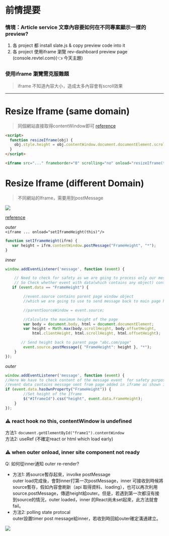 # 前情提要  
### 情境：Article service 文章內容要如何在不同專案顯示一樣的preview?  
1. 各 project 都 install slate.js & copy preview code into it
2. 各 project 使用iframe 瀏覽 rev-dashboard preview page (console.revtel.com)(👈 今天主題)

### 使用iframe 瀏覽需克服難題  
> iframe 不知道內容大小，造成太多內容會有scroll效果  
  
---
# Resize Iframe (same domain)
> 同個網站直接取得contentWindow即可
[reference](https://stackoverflow.com/a/9976309/13797221)  
```html
<script>
  function resizeIframe(obj) {
    obj.style.height = obj.contentWindow.document.documentElement.scrollHeight + 'px';
  }
</script>

<iframe src="..." frameborder="0" scrolling="no" onload="resizeIframe(this)" />
```

# Resize Iframe (different Domain)
> 不同網站的Iframe，需要用到postMessage  

<img src="https://user-images.githubusercontent.com/35591116/103844760-8f750880-50d5-11eb-8581-11883fb0de3a.png" />    

[reference](https://stackoverflow.com/a/42308842/13797221)  

*outer*  
`<iframe ... onload="setIframeHeight(this)"/>`
```js
function setIframeHeight(ifrm) {
   var height = ifrm.contentWindow.postMessage("FrameHeight", "*");   
}
```

*inner*
```js
window.addEventListener('message', function (event) {

    // Need to check for safety as we are going to process only our messages
    // So Check whether event with data(which contains any object) contains our message here its "FrameHeight"
   if (event.data == "FrameHeight") {

        //event.source contains parent page window object 
        //which we are going to use to send message back to main page here "abc.com/page"

        //parentSourceWindow = event.source;

        //Calculate the maximum height of the page
        var body = document.body, html = document.documentElement;
        var height = Math.max(body.scrollHeight, body.offsetHeight,
            html.clientHeight, html.scrollHeight, html.offsetHeight);

       // Send height back to parent page "abc.com/page"
        event.source.postMessage({ "FrameHeight": height }, "*");       
    }
});
```
*outer*   
```js
window.addEventListener('message', function (event) {
//Here We have to check content of the message event  for safety purpose
//event data contains message sent from page added in iframe as shown in step 3
if (event.data.hasOwnProperty("FrameHeight")) {
        //Set height of the Iframe
        $("#IframeId").css("height", event.data.FrameHeight);        
    }
});
```

### ⚠ react hook no this, contentWindow is undefined  
方法1: `document.getElementById("frame1").contentWindow`  
方法2: useRef (不確定react or html which load early)  

### ⚠ when outer onload, inner site component not ready
Q: 如何從inner通知 outer re-render?  
- 方法1: 將source暫存起來，involke postMessage  
outer load完成後，會對inner打第一次postMessage，inner 可接收到時候將source暫存，假如內容會刷新（api 取得資料、loading），也可以再次利用source.postMessage，傳遞height給outer。但是，若遇到第一次都沒有接到source的情況，outer loaded，inner 的React尚未set起來，此方法就會fail。
- 方法2: polling state protocal  
outer設置timer post message給inner，若收到時回給outer確定溝通建立。
<img src="https://user-images.githubusercontent.com/35591116/103844294-8cc5e380-50d4-11eb-9277-215c35a0ede5.png" />
